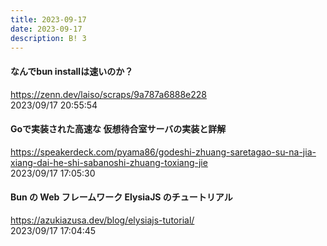 ```yaml
---
title: 2023-09-17
date: 2023-09-17
description: B! 3
---
```


#### なんでbun installは速いのか？
https://zenn.dev/laiso/scraps/9a787a6888e228<br>
2023/09/17 20:55:54<br>


#### Goで実装された高速な 仮想待合室サーバの実装と詳解
https://speakerdeck.com/pyama86/godeshi-zhuang-saretagao-su-na-jia-xiang-dai-he-shi-sabanoshi-zhuang-toxiang-jie<br>
2023/09/17 17:05:30<br>


#### Bun の Web フレームワーク ElysiaJS のチュートリアル
https://azukiazusa.dev/blog/elysiajs-tutorial/<br>
2023/09/17 17:04:45<br>


